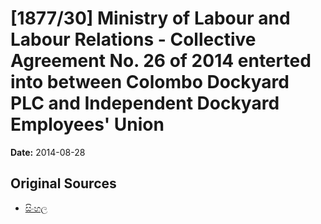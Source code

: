 # [1877/30] Ministry of Labour and Labour Relations - Collective Agreement No. 26 of 2014 enterted into between Colombo Dockyard PLC and Independent Dockyard Employees' Union

**Date:** 2014-08-28

## Original Sources

- [සිංහල](https://documents.gov.lk/view/extra-gazettes/2014/8/1877-30_S.pdf)
